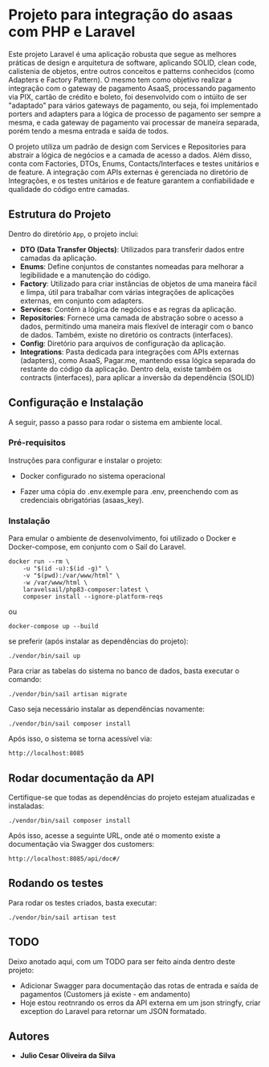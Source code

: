 # Projeto para integração do asaas com PHP e Laravel

Este projeto Laravel é uma aplicação robusta que segue as melhores práticas de design e arquitetura de software, aplicando SOLID, clean code, calistenia de objetos, entre outros conceitos e patterns conhecidos (como Adapters e Factory Pattern). O mesmo tem como objetivo realizar a integração com o gateway de pagamento AsaaS, processando pagamento via PIX, cartão de crédito e boleto, foi desenvolvido com o intúito de ser "adaptado" para vários gateways de pagamento, ou seja, foi implementado porters and adapters para a lógica de processo de pagamento ser sempre a mesma, e cada gateway de pagamento vai processar de maneira separada, porém tendo a mesma entrada e saída de todos.

O projeto utiliza um padrão de design com Services e Repositories para abstrair a lógica de negócios e a camada de acesso a dados. Além disso, conta com Factories, DTOs, Enums, Contacts/Interfaces e testes unitários e de feature.
A integração com APIs externas é gerenciada no diretório de Integrações, e os testes unitários e de feature garantem a confiabilidade e qualidade do código entre camadas.

## Estrutura do Projeto

Dentro do diretório `App`, o projeto inclui:

- **DTO (Data Transfer Objects)**: Utilizados para transferir dados entre camadas da aplicação.
- **Enums**: Define conjuntos de constantes nomeadas para melhorar a legibilidade e a manutenção do código.
- **Factory**: Utilizado para criar instâncias de objetos de uma maneira fácil e limpa, útil para trabalhar com várias integrações de aplicações externas, em conjunto com adapters.
- **Services**: Contém a lógica de negócios e as regras da aplicação.
- **Repositories**: Fornece uma camada de abstração sobre o acesso a dados, permitindo uma maneira mais flexível de interagir com o banco de dados. Também, existe no diretório os contracts (interfaces).
- **Config**: Diretório para arquivos de configuração da aplicação.
- **Integrations**: Pasta dedicada para integrações com APIs externas (adapters), como AsaaS, Pagar.me, mantendo essa lógica separada do restante do código da aplicação. Dentro dela, existe também os contracts (interfaces), para aplicar a inversão da dependência (SOLID)

## Configuração e Instalação

A seguir, passo a passo para rodar o sistema em ambiente local.

### Pré-requisitos

Instruções para configurar e instalar o projeto:

-   Docker configurado no sistema operacional

-   Fazer uma cópia do .env.exemple para .env, preenchendo com as credenciais obrigatórias (asaas_key).

### Instalação

Para emular o ambiente de desenvolvimento, foi utilizado o Docker e Docker-compose, em conjunto com o Sail do Laravel.

```
docker run --rm \
    -u "$(id -u):$(id -g)" \
    -v "$(pwd):/var/www/html" \
    -w /var/www/html \
    laravelsail/php83-composer:latest \
    composer install --ignore-platform-reqs
```

ou 

```
docker-compose up --build
```

se preferir (após instalar as dependências do projeto):

```
./vendor/bin/sail up
```

Para criar as tabelas do sistema no banco de dados, basta executar o comando:

```
./vendor/bin/sail artisan migrate
```

Caso seja necessário instalar as dependências novamente:

```
./vendor/bin/sail composer install
```

Após isso, o sistema se torna acessível via:

`http://localhost:8085`

## Rodar documentação da API

Certifique-se que todas as dependências do projeto estejam atualizadas e instaladas:

```
./vendor/bin/sail composer install
```

Após isso, acesse a seguinte URL, onde até o momento existe a documentação via Swagger dos customers:

`http://localhost:8085/api/doc#/`

## Rodando os testes

Para rodar os testes criados, basta executar:

```
./vendor/bin/sail artisan test
```

## TODO

Deixo anotado aqui, com um TODO para ser feito ainda dentro deste projeto:
- Adicionar Swagger para documentação das rotas de entrada e saída de pagamentos (Customers já existe - em andamento)
- Hoje estou reotnrando os erros da API externa em um json stringfy, criar exception do Laravel para retornar um JSON formatado.
## Autores

* **Julio Cesar Oliveira da Silva**
